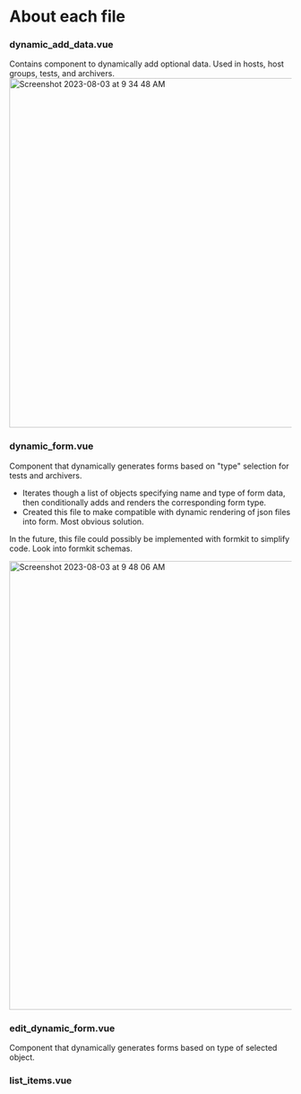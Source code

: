 # About each file 

### dynamic_add_data.vue
Contains component to dynamically add optional data. Used in hosts, host groups, tests, and archivers. 
<img width="623" alt="Screenshot 2023-08-03 at 9 34 48 AM" src="https://github.com/UMNET-perfSONAR/pssid-gui2/assets/74212084/994097ae-a3d7-4e22-ae5e-056e3687dce0">

### dynamic_form.vue
Component that dynamically generates forms based on "type" selection for tests and archivers. 
* Iterates though a list of objects specifying name and type of form data, then conditionally adds and renders the corresponding form type.
* Created this file to make compatible with dynamic rendering of json files into form. Most obvious solution.
  
In the future, this file could possibly be implemented with formkit to simplify code. Look into formkit schemas.

<img width="800" alt="Screenshot 2023-08-03 at 9 48 06 AM" src="https://github.com/UMNET-perfSONAR/pssid-gui2/assets/74212084/123cb042-0f85-49e6-9aab-28831fb2ec24">

### edit_dynamic_form.vue

Component that dynamically generates forms based on type of selected object. 

### list_items.vue

